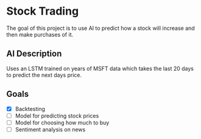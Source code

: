 # Stock Trading

The goal of this project is to use AI to predict how a stock will increase and then make purchases of it.

## AI Description
Uses an LSTM trained on years of MSFT data which takes the last 20 days to predict the next days price.

## Goals

- [x] Backtesting
- [ ] Model for predicting stock prices
- [ ] Model for choosing how much to buy
- [ ] Sentiment analysis on news
